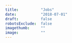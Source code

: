 ```yaml
---
title:          "Jobs"
date:           "2018-07-01"
draft:          false
robotsExclude:  false
imagethumb:     ""
image:          ""
---
```

